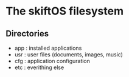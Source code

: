 # The skiftOS filesystem

## Directories
 - app : installed applications
 - usr : user files (documents, images, music)
 - cfg : application configuration
 - etc : everithing else